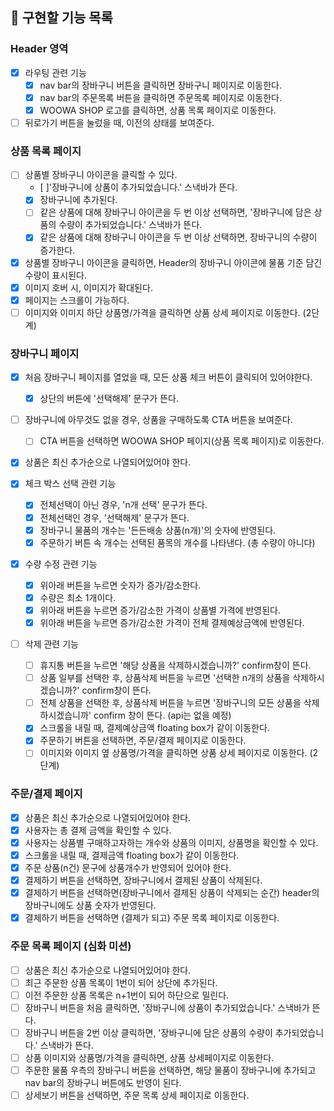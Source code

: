## 📝 구현할 기능 목록

### Header 영역

- [x] 라우팅 관련 기능
  - [x] nav bar의 장바구니 버튼을 클릭하면 장바구니 페이지로 이동한다.
  - [x] nav bar의 주문목록 버튼을 클릭하면 주문목록 페이지로 이동한다.
  - [x] WOOWA SHOP 로고를 클릭하면, 상품 목록 페이지로 이동한다.
- [ ] 뒤로가기 버튼을 눌렀을 때, 이전의 상태를 보여준다.

### 상품 목록 페이지

- [ ] 상품별 장바구니 아이콘을 클릭할 수 있다.
  - [ ]'장바구니에 상품이 추가되었습니다.' 스낵바가 뜬다.
  - [x] 장바구니에 추가된다.
  - [ ] 같은 상품에 대해 장바구니 아이콘을 두 번 이상 선택하면, '장바구니에 담은 상품의 수량이 추가되었습니다.' 스낵바가 뜬다.
  - [x] 같은 상품에 대해 장바구니 아이콘을 두 번 이상 선택하면, 장바구니의 수량이 증가한다.
- [x] 상품별 장바구니 아이콘을 클릭하면, Header의 장바구니 아이콘에 물품 기준 담긴 수량이 표시된다.
- [x] 이미지 호버 시, 이미지가 확대된다.
- [x] 페이지는 스크롤이 가능하다.
- [ ] 이미지와 이미지 하단 상품명/가격을 클릭하면 상품 상세 페이지로 이동한다. (2단계)

### 장바구니 페이지

- [x] 처음 장바구니 페이지를 열었을 때, 모든 상품 체크 버튼이 클릭되어 있어야한다.
  - [x] 상단의 버튼에 '선택해제' 문구가 뜬다.
- [ ] 장바구니에 아무것도 없을 경우, 상품을 구매하도록 CTA 버튼을 보여준다.
  - [ ] CTA 버튼을 선택하면 WOOWA SHOP 페이지(상품 목록 페이지)로 이동한다.
- [x] 상품은 최신 추가순으로 나열되어있어야 한다.

- [x] 체크 박스 선택 관련 기능

  - [x] 전체선택이 아닌 경우, 'n개 선택' 문구가 뜬다.
  - [x] 전체선택인 경우, '선택해제' 문구가 뜬다.
  - [x] 장바구니 물품의 개수는 '든든배송 상품(n개)'의 숫자에 반영된다.
  - [x] 주문하기 버튼 속 개수는 선택된 품목의 개수를 나타낸다. (총 수량이 아니다)

- [x] 수량 수정 관련 기능

  - [x] 위아래 버튼을 누르면 숫자가 증가/감소한다.
  - [x] 수량은 최소 1개이다.
  - [x] 위아래 버튼을 누르면 증가/감소한 가격이 상품별 가격에 반영된다.
  - [x] 위아래 버튼을 누르면 증가/감소한 가격이 전체 결제예상금액에 반영된다.

- [ ] 삭제 관련 기능
  - [ ] 휴지통 버튼을 누르면 '해당 상품을 삭제하시겠습니까?' confirm창이 뜬다.
  - [ ] 상품 일부를 선택한 후, 상품삭제 버튼을 누르면 '선택한 n개의 상품을 삭제하시겠습니까?' confirm창이 뜬다.
  - [ ] 전체 상품을 선택한 후, 상품삭제 버튼을 누르면 '장바구니의 모든 상품을 삭제하시겠습니까' confirm 창이 뜬다. (api는 없을 예정)
  - [x] 스크롤을 내릴 때, 결제예상금액 floating box가 같이 이동한다.
  - [x] 주문하기 버튼을 선택하면, 주문/결제 페이지로 이동한다.
  - [ ] 이미지와 이미지 옆 상품명/가격을 클릭하면 상품 상세 페이지로 이동한다. (2단계)

### 주문/결제 페이지

- [x] 상품은 최신 추가순으로 나열되어있어야 한다.
- [x] 사용자는 총 결제 금액을 확인할 수 있다.
- [x] 사용자는 상품별 구매하고자하는 개수와 상품의 이미지, 상품명을 확인할 수 있다.
- [x] 스크롤을 내릴 때, 결제금액 floating box가 같이 이동한다.
- [x] 주문 상품(n건) 문구에 상품개수가 반영되어 있어야 한다.
- [x] 결제하기 버튼을 선택하면, 장바구니에서 결제된 상품이 삭제된다.
- [x] 결제하기 버튼을 선택하면(장바구니에서 결제된 상품이 삭제되는 순간) header의 장바구니에도 상품 숫자가 반영된다.
- [x] 결제하기 버튼을 선택하면 (결제가 되고) 주문 목록 페이지로 이동한다.

### 주문 목록 페이지 (심화 미션)

- [ ] 상품은 최신 추가순으로 나열되어있어야 한다.
- [ ] 최근 주문한 상품 목록이 1번이 되어 상단에 추가된다.
- [ ] 이전 주문한 상품 목록은 n+1번이 되어 하단으로 밀린다.
- [ ] 장바구니 버튼을 처음 클릭하면, '장바구니에 상품이 추가되었습니다.' 스낵바가 뜬다.
- [ ] 장바구니 버튼을 2번 이상 클릭하면, '장바구니에 담은 상품의 수량이 추가되었습니다.' 스낵바가 뜬다.
- [ ] 상품 이미지와 상품명/가격을 클릭하면, 상품 상세페이지로 이동한다.
- [ ] 주문한 물품 우측의 장바구니 버튼을 선택하면, 해당 물품이 장바구니에 추가되고 nav bar의 장바구니 버튼에도 반영이 된다.
- [ ] 상세보기 버튼을 선택하면, 주문 목록 상세 페이지로 이동한다.
